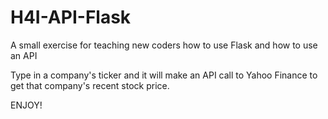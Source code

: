 # H4I-API-Flask
A small exercise for teaching new coders how to use Flask and how to use an API

Type in a company's ticker and it will make an API call to Yahoo Finance to get that company's recent stock price.

ENJOY!
